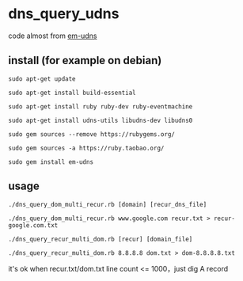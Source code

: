 dns_query_udns
==============

code almost from [em-udns](https://github.com/ibc/em-udns)

## install (for example on debian) 

    sudo apt-get update

    sudo apt-get install build-essential

    sudo apt-get install ruby ruby-dev ruby-eventmachine

    sudo apt-get install udns-utils libudns-dev libudns0

    sudo gem sources --remove https://rubygems.org/

    sudo gem sources -a https://ruby.taobao.org/

    sudo gem install em-udns

## usage

    ./dns_query_dom_multi_recur.rb [domain] [recur_dns_file]

    ./dns_query_dom_multi_recur.rb www.google.com recur.txt > recur-google.com.txt

    ./dns_query_recur_multi_dom.rb [recur] [domain_file]

    ./dns_query_recur_multi_dom.rb 8.8.8.8 dom.txt > dom-8.8.8.8.txt
    
    
it's ok when recur.txt/dom.txt line count <= 1000，just dig A record
